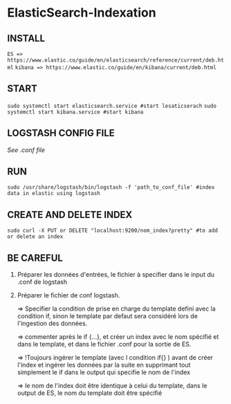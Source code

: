 # ElasticSearch-Indexation

## INSTALL
`
ES => https://www.elastic.co/guide/en/elasticsearch/reference/current/deb.html
`
`
kibana => https://www.elastic.co/guide/en/kibana/current/deb.html
`

## START
`
sudo systemctl start elasticsearch.service #start lesaticserach
`
`
sudo systemctl start kibana.service #start kibana
`

## LOGSTASH CONFIG FILE

_See .conf file_

## RUN 
`
sudo /usr/share/logstash/bin/logstash -f 'path_to_conf_file' #index data in elastic using logstash
`

## CREATE AND DELETE INDEX

`
sudo curl -X PUT or DELETE "localhost:9200/nom_index?pretty" #to add or delete an index
`

## BE CAREFUL
1) Préparer les données d'entrées, le fichier à specifier dans le input du .conf de logstash

3) Préparer le fichier de conf logstash. 

	=> Specifier la condition de prise en charge du template defini avec la condition if, sinon le template par defaut sera considéré lors de l'ingestion des données.
	
	=> commenter après le if {...}, et créer un index avec le nom spécifié et dans le template, et dans le fichier .conf pour la sortie de ES.
	
	=> !Toujours ingérer le template (avec l condition if{} ) avant de créer l'index et ingérer les données par la suite en supprimant tout simplement le if dans le output qui specifie le nom de l'index
	
	=> le nom de l'index doit être identique à celui du template, dans le output de ES, le nom du template doit être spécifié

